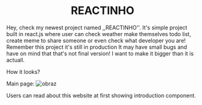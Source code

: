 <h1 align="center">REACTINHO</h1>
Hey, check my newest project named ,,REACTINHO''. It's simple project built in react.js where user can check weather make themselves todo list, create meme to share someone or even check what developer you are! Remember this project it's still in production It may have small bugs and have on mind that that's not final version! I want to make it bigger than it is actuall. 


How it looks?

Main page:
![obraz](https://user-images.githubusercontent.com/102172769/222213201-da56b7f5-d7d1-4db6-894f-b7ae633a6795.png)

Users can read about this website at first showing introduction component.
